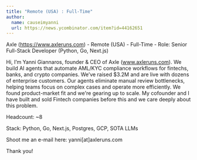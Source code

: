 ```yaml
---
title: "Remote (USA) : Full-Time"
author:
  name: causeimyanni
  url: https://news.ycombinator.com/item?id=44162651
---
```


<JobNavigation />

Axle (<a href="https:&#x2F;&#x2F;www.axleruns.com" rel="nofollow">https:&#x2F;&#x2F;www.axleruns.com</a>) - Remote (USA) - Full-Time - Role: Senior Full-Stack Developer (Python, Go, Next.js)

Hi, I’m Yanni Giannaros, founder &amp; CEO of Axle (www.axleruns.com). We build AI agents that automate AML&#x2F;KYC compliance workflows for fintechs, banks, and crypto companies. We’ve raised $3.2M and are live with dozens of enterprise customers. Our agents eliminate manual review bottlenecks, helping teams focus on complex cases and operate more efficiently. We found product-market fit and we&#x27;re gearing up to scale. My cofounder and I have built and sold Fintech companies before this and we care deeply about this problem.

Headcount: ~8

Stack: Python, Go, Next.js, Postgres, GCP, SOTA LLMs

Shoot me an e-mail here: yanni[at]axleruns.com

Thank you!
<JobApplication />
